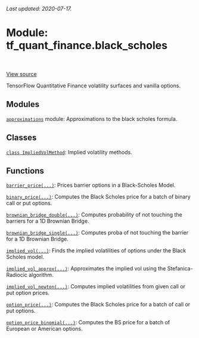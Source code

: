 <!--
This file is generated by a tool. Do not edit directly.
For open-source contributions the docs will be updated automatically.
-->

*Last updated: 2020-07-17.*

<div itemscope itemtype="http://developers.google.com/ReferenceObject">
<meta itemprop="name" content="tf_quant_finance.black_scholes" />
<meta itemprop="path" content="Stable" />
</div>

# Module: tf_quant_finance.black_scholes

<!-- Insert buttons and diff -->

<table class="tfo-notebook-buttons tfo-api" align="left">
</table>

<a target="_blank" href="https://github.com/google/tf-quant-finance/blob/master/tf_quant_finance/black_scholes/__init__.py">View source</a>



TensorFlow Quantitative Finance volatility surfaces and vanilla options.



## Modules

[`approximations`](../tf_quant_finance/black_scholes/approximations.md) module: Approximations to the black scholes formula.

## Classes

[`class ImpliedVolMethod`](../tf_quant_finance/black_scholes/ImpliedVolMethod.md): Implied volatility methods.

## Functions

[`barrier_price(...)`](../tf_quant_finance/black_scholes/barrier_price.md): Prices barrier options in a Black-Scholes Model.

[`binary_price(...)`](../tf_quant_finance/black_scholes/binary_price.md): Computes the Black Scholes price for a batch of binary call or put options.

[`brownian_bridge_double(...)`](../tf_quant_finance/black_scholes/brownian_bridge_double.md): Computes probability of not touching the barriers for a 1D Brownian Bridge.

[`brownian_bridge_single(...)`](../tf_quant_finance/black_scholes/brownian_bridge_single.md): Computes proba of not touching the barrier for a 1D Brownian Bridge.

[`implied_vol(...)`](../tf_quant_finance/black_scholes/implied_vol.md): Finds the implied volatilities of options under the Black Scholes model.

[`implied_vol_approx(...)`](../tf_quant_finance/black_scholes/implied_vol_approx.md): Approximates the implied vol using the Stefanica-Radiocic algorithm.

[`implied_vol_newton(...)`](../tf_quant_finance/black_scholes/implied_vol_newton.md): Computes implied volatilities from given call or put option prices.

[`option_price(...)`](../tf_quant_finance/black_scholes/option_price.md): Computes the Black Scholes price for a batch of call or put options.

[`option_price_binomial(...)`](../tf_quant_finance/black_scholes/option_price_binomial.md): Computes the BS price for a batch of European or American options.

